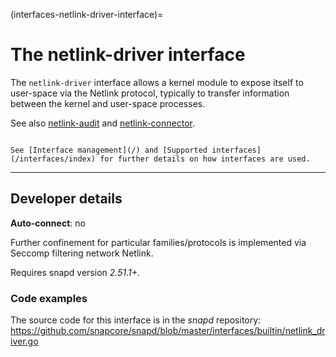 (interfaces-netlink-driver-interface)=
# The netlink-driver interface

The `netlink-driver` interface allows a kernel module to expose itself to user-space via the Netlink protocol, typically to transfer information between the kernel and user-space processes.

See also [netlink-audit](/interfaces/netlink-audit-interface) and [netlink-connector](/interfaces/netlink-connector-interface).

```{tip}

See [Interface management](/) and [Supported interfaces](/interfaces/index) for further details on how interfaces are used.
```

---

<h2 id='heading--dev-details'>Developer details </h2>

**Auto-connect**: no

Further confinement for particular families/protocols is implemented via Seccomp filtering network Netlink.

Requires snapd version _2.51.1+_.

<h3 id='heading-code'>Code examples</h3>

The source code for this interface is in the *snapd* repository:
<https://github.com/snapcore/snapd/blob/master/interfaces/builtin/netlink_driver.go>


